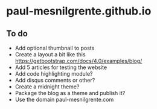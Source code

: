 # paul-mesnilgrente.github.io

## To do

- Add optional thumbnail to posts
- Create a layout a bit like this https://getbootstrap.com/docs/4.0/examples/blog/
- Add 5 articles for testing the website
- Add code highlighting module?
- Add disqus comments or other?
- Create a midnight theme?
- Package the blog as a theme and publish it?
- Use the domain paul-mesnilgrente.com